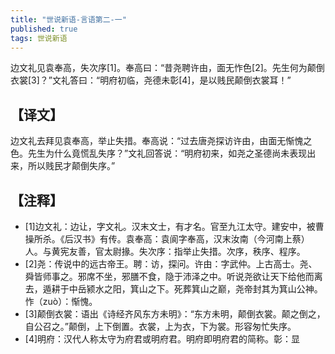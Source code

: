 ```yaml
---
title: "世说新语-言语第二-一"
published: true
tags: 世说新语
---
```


边文礼见袁奉高，失次序[1]。奉高曰：“昔尧聘许由，面无怍色[2]。先生何为颠倒衣裳[3]？”文礼答曰：“明府初临，尧德未彰[4]，是以贱民颠倒衣裳耳！”

## 【译文】

边文礼去拜见袁奉高，举止失措。奉高说：“过去唐尧探访许由，由面无惭愧之色。先生为什么竟慌乱失序？”文礼回答说：“明府初来，如尧之圣德尚未表现出来，所以贱民才颠倒失序。”

## 【注释】

- [1]边文礼：边让，字文礼。汉末文士，有才名。官至九江太守。建安中，被曹操所杀。《后汉书》有传。袁奉高：袁阆字奉高，汉末汝南（今河南上蔡）人。与黄宪友善，官太尉掾。失次序：指举止失措。次序，秩序、程序。
- [2]尧：传说中的远古帝王。聘：访，探问。许由：字武仲。上古高士。尧、舜皆师事之。邪席不坐，邪膳不食，隐于沛泽之中。听说尧欲让天下给他而离去，遁耕于中岳颍水之阳，箕山之下。死葬箕山之巅，尧帝封其为箕山公神。怍（zuò）：惭愧。
- [3]颠倒衣裳：语出《诗经齐风东方未明》：“东方未明，颠倒衣裳。颠之倒之，自公召之。”颠倒，上下倒置。衣裳，上为衣，下为裳。形容匆忙失序。
- [4]明府：汉代人称太守为府君或明府君。明府即明府君的简称。彰：显
